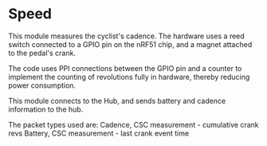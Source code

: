 # Speed

This module measures the cyclist's cadence.  The hardware uses a reed switch connected to
a GPIO pin on the nRF51 chip, and a magnet attached to the pedal's crank.

The code uses PPI connections between the GPIO pin and a counter to implement the counting
of revolutions fully in hardware, thereby reducing power consumption.

This module connects to the Hub, and sends battery and cadence information to the hub.

The packet types used are:
Cadence,        CSC measurement - cumulative crank revs
Battery,        CSC measurement - last crank event time
